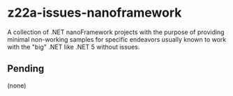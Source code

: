 # z22a-issues-nanoframework

A collection of .NET nanoFramework projects with the purpose of providing minimal non-working samples for specific endeavors usually known to work with the "big" .NET like .NET 5 without issues.

## Pending

(none)
